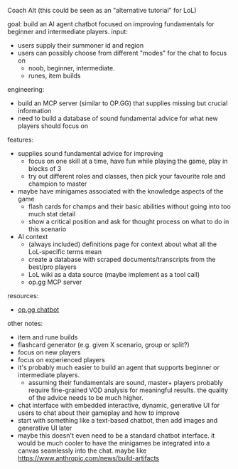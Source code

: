 Coach Alt
(this could be seen as an "alternative tutorial" for LoL)

goal: build an AI agent chatbot focused on improving fundamentals for beginner and intermediate players.
input:
- users supply their summoner id and region
- users can possibly choose from different "modes" for the chat to focus on
    - noob, beginner, intermediate.
    - runes, item builds

engineering:
- build an MCP server (similar to OP.GG) that supplies missing but crucial information
- need to build a database of sound fundamental advice for what new players should focus on

features:
- supplies sound fundamental advice for improving
    - focus on one skill at a time, have fun while playing the game, play in blocks of 3
    - try out different roles and classes, then pick your favourite role and champion to master
- maybe have minigames associated with the knowledge aspects of the game
    - flash cards for champs and their basic abilities without going into too much stat detail
    - show a critical position and ask for thought process on what to do in this scenario
- AI context
    - (always included) definitions page for context about what all the LoL-specific terms mean
    - create a database with scraped documents/transcripts from the best/pro players
    - LoL wiki as a data source (maybe implement as a tool call)
    - op.gg MCP server

resources:
- [op.gg chatbot](https://help.op.gg/hc/en-us/articles/50542735364761-OP-GG-AI-Chatbot-usage-guide)

other notes:
- item and rune builds
- flashcard generator (e.g. given X scenario, group or split?)
- focus on new players
- focus on experienced players
- it's probably much easier to build an agent that supports beginner or intermediate players.
    - assuming their fundamentals are sound, master+ players probably require fine-grained VOD analysis for meaningful results. the quality of the advice needs to be much higher.
- chat interface with embedded interactive, dynamic, generative UI for users to chat about their gameplay and how to improve
- start with something like a text-based chatbot, then add images and generative UI later
- maybe this doesn't even need to be a standard chatbot interface. it would be much cooler to have the minigames be integrated into a canvas seamlessly into the chat. maybe like https://www.anthropic.com/news/build-artifacts